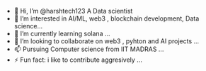 - 👋 Hi, I’m @harshtech123 A Data scientist 
- 👀 I’m interested in AI/ML, web3 , blockchain development, Data science...
- 🌱 I’m currently learning solana ...
- 💞️ I’m looking to collaborate on web3 , pyhton and AI projects ...
- 📫 Pursuing Computer science from IIT MADRAS ...
- ⚡ Fun fact: i like to contribute aggresively  ...

<!---
harshtech123/harshtech123 is a ✨ special ✨ repository because its `README.md` (this file) appears on your GitHub profile.
You can click the Preview link to take a look at your changes.
--->
